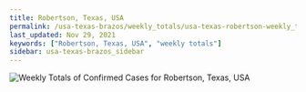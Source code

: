 ```yaml
---
title: Robertson, Texas, USA
permalink: /usa-texas-brazos/weekly_totals/usa-texas-robertson-weekly_totals.html
last_updated: Nov 29, 2021
keywords: ["Robertson, Texas, USA", "weekly totals"]
sidebar: usa-texas-brazos_sidebar
---
```


![Weekly Totals of Confirmed Cases for Robertson, Texas, USA](/covid_tracker/images/graphs/usa-texas-robertson-weekly_totals_graph.png)
